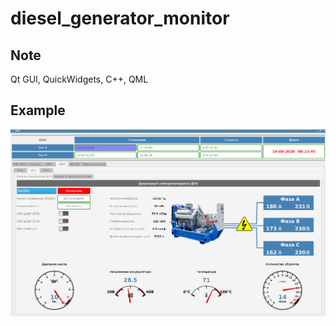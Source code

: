 # diesel_generator_monitor
## Note
Qt GUI, QuickWidgets, C++, QML
## Example
![Image alt](https://github.com/Bitternet/diesel_generator_monitor/raw/master/img.png)
